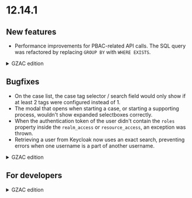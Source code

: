 # 12.14.1

## New features

* Performance improvements for PBAC-related API calls. The SQL query was refactored by replacing `GROUP BY` with `WHERE EXISTS`.

<details>

<summary>GZAC edition</summary>

* The Zaken API plugin now supports a plugin action to link a Zaak to other Zaken. The type of the relation can be `vervolg`, `onderwerp` or `bijdrage`.
* The page title of the Object detail page has been removed to be more consistent with the other pages. Instead, the page title shows 'Object details'.

</details>

## Bugfixes

* On the case list, the case tag selector / search field would only show if at least 2 tags were configured instead of 1.
* The modal that opens when starting a case, or starting a supporting process, wouldn't show expanded selectboxes correctly.
* When the authentication token of the user didn't contain the `roles` property inside the `realm_access` or `resource_access`, an exception was thrown.
* Retrieving a user from Keycloak now uses an exact search, preventing errors when one username is a part of another username.

<details>

<summary>GZAC edition</summary>

* The Document list was not sorted correctly on the column that was configured as initial sort.
* In the process of uploading a Document in parts, the correct lock ID is now used. This would cause errors when using specific DRC's like Alfresco.

</details>

## For developers

<details>

<summary>GZAC edition</summary>

* The Zaken API client now offers a method to update a ZaakRol.
* The BetrokkeneIdentificatie, used for creating, updating and retrieving ZaakRollen, now includes all types: `vestiging`, `organisatorische_eenheid` and `medewerker`

</details>
